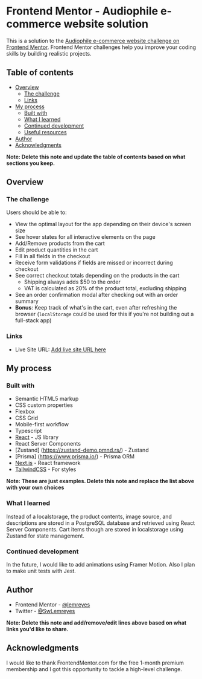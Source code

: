 # Frontend Mentor - Audiophile e-commerce website solution

This is a solution to the [Audiophile e-commerce website challenge on Frontend Mentor](https://www.frontendmentor.io/challenges/audiophile-ecommerce-website-C8cuSd_wx). Frontend Mentor challenges help you improve your coding skills by building realistic projects.

## Table of contents

- [Overview](#overview)
  - [The challenge](#the-challenge)
  - [Links](#links)
- [My process](#my-process)
  - [Built with](#built-with)
  - [What I learned](#what-i-learned)
  - [Continued development](#continued-development)
  - [Useful resources](#useful-resources)
- [Author](#author)
- [Acknowledgments](#acknowledgments)

**Note: Delete this note and update the table of contents based on what sections you keep.**

## Overview

### The challenge

Users should be able to:

- View the optimal layout for the app depending on their device's screen size
- See hover states for all interactive elements on the page
- Add/Remove products from the cart
- Edit product quantities in the cart
- Fill in all fields in the checkout
- Receive form validations if fields are missed or incorrect during checkout
- See correct checkout totals depending on the products in the cart
  - Shipping always adds $50 to the order
  - VAT is calculated as 20% of the product total, excluding shipping
- See an order confirmation modal after checking out with an order summary
- **Bonus**: Keep track of what's in the cart, even after refreshing the browser (`localStorage` could be used for this if you're not building out a full-stack app)

### Links

- Live Site URL: [Add live site URL here](https://audiophile-omss.onrender.com/)

## My process

### Built with

- Semantic HTML5 markup
- CSS custom properties
- Flexbox
- CSS Grid
- Mobile-first workflow
- Typescript
- [React](https://reactjs.org/) - JS library
- React Server Components
- [Zustand] (https://zustand-demo.pmnd.rs/) - Zustand
- [Prisma] (https://www.prisma.io/) - Prisma ORM
- [Next.js](https://nextjs.org/) - React framework
- [TailwindCSS](https://tailwindcss.com/) - For styles

**Note: These are just examples. Delete this note and replace the list above with your own choices**

### What I learned

Instead of a localstorage, the product contents, image source, and descriptions are stored in a PostgreSQL database and retrieved using React Server Components.
Cart items though are stored in localstorage using Zustand for state management.


### Continued development

In the future, I would like to add animations using Framer Motion.
Also I plan to make unit tests with Jest.


## Author

- Frontend Mentor - [@lemreyes](https://www.frontendmentor.io/profile/lemreyes)
- Twitter - [@SwLemreyes](https://twitter.com/SwLemreyes)

**Note: Delete this note and add/remove/edit lines above based on what links you'd like to share.**

## Acknowledgments

I would like to thank FrontendMentor.com for the free 1-month premium membership and I got this opportunity to tackle a high-level challenge.

